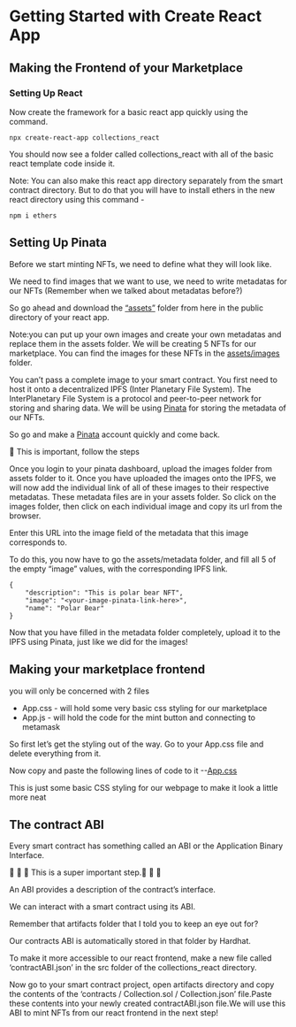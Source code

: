# Getting Started with Create React App

## Making the Frontend of your Marketplace

### Setting Up React
Now create the framework for a basic react app quickly using the command.
```
npx create-react-app collections_react 
```
You should now see a folder called collections_react with all of the basic react template code inside it.

Note: You can also make this react app directory separately from the smart contract directory. But to do that you will have to install ethers in the new react directory using this command -
```
npm i ethers 
```
## Setting Up Pinata
Before we start minting NFTs, we need to define what they will look like.

We need to find images that we want to use, we need to write metadatas for our NFTs (Remember when we talked about metadatas before?)

So go ahead and download the [“assets”](https://github.com/Ashokanandhu/NFT_Collection/tree/main/collections_react/public) folder from here in the public directory of your react app.

Note:you can put up your own images and create your own metadatas and replace them in the assets folder.
We will be creating 5 NFTs for our marketplace. You can find the images for these NFTs in the [assets/images](https://github.com/Ashokanandhu/NFT_Collection/tree/main/collections_react/public/assets) folder.

You can’t pass a complete image to your smart contract. You first need to host it onto a decentralized IPFS (Inter Planetary File System). The InterPlanetary File System is a protocol and peer-to-peer network for storing and sharing data. We will be using <ins>[Pinata](https://www.pinata.cloud/)</ins> for storing the metadata of our NFTs.

So go and make a [Pinata](https://www.pinata.cloud/) account quickly and come back.

🚨 This is important, follow the steps

Once you login to your pinata dashboard, upload the images folder from assets folder to it. Once you have uploaded the images onto the IPFS, we will now add the individual link of all of these images to their respective metadatas. These metadata files are in your assets folder. So click on the images folder, then click on each individual image and copy its url from the browser. 

Enter this URL into the image field of the metadata that this image corresponds to.

To do this, you now have to go the assets/metadata folder, and fill all 5 of the empty “image” values, with the corresponding IPFS link.

```
{
    "description": "This is polar bear NFT",
    "image": "<your-image-pinata-link-here>",
    "name": "Polar Bear"
}
```

Now that you have filled in the metadata folder completely, upload it to the IPFS using Pinata, just like we did for the images!


## Making your marketplace frontend
you will only be concerned with 2 files

+ App.css - will hold some very basic css styling for our marketplace
+ App.js - will hold the code for the mint button and connecting to metamask

So first let’s get the styling out of the way. Go to your App.css file and delete everything from it.

Now copy and paste the following lines of code to it --[App.css](https://github.com/Ashokanandhu/NFT_Collection/blob/main/collections_react/src/App.css)

This is just some basic CSS styling for our webpage to make it look a little more neat

## The contract ABI
Every smart contract has something called an ABI or the Application Binary Interface.

🚨 🚨 🚨 This is a super important step.🚨 🚨 🚨

An ABI provides a description of the contract’s interface.

We can interact with a smart contract using its ABI.

Remember that artifacts folder that I told you to keep an eye out for?

Our contracts ABI is automatically stored in that folder by Hardhat.

To make it more accessible to our react frontend, make a new file called ‘contractABI.json’ in the src folder of the collections_react directory.

Now go to your smart contract project, open artifacts directory and copy the contents of the ‘contracts / Collection.sol / Collection.json’ file.Paste these contents into your newly created contractABI.json file.We will use this ABI to mint NFTs from our react frontend in the next step!
